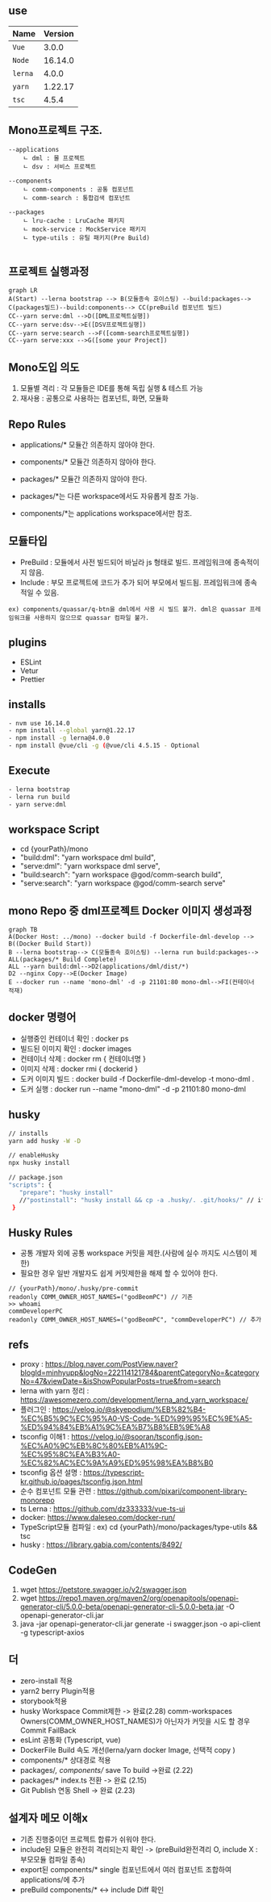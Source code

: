 ## use
Name         | Version    |
:------      | :------    |
`Vue`        | 3.0.0      | 
`Node`       | 16.14.0    |  
`lerna`      | 4.0.0      |  
`yarn`       | 1.22.17    |  
`tsc`        | 4.5.4      |
 
 ## Mono프로젝트 구조.
~~~
--applications
    ㄴ dml : 몰 프로젝트
    ㄴ dsv : 서비스 프로젝트

--components
    ㄴ comm-components : 공통 컴포넌트
    ㄴ comm-search : 통합검색 컴포넌트

--packages
    ㄴ lru-cache : LruCache 패키지
    ㄴ mock-service : MockService 패키지
    ㄴ type-utils : 유틸 패키지(Pre Build)
    
~~~
## 프로젝트 실행과정
```mermaid
graph LR
A(Start) --lerna bootstrap --> B(모듈종속 호이스팅) --build:packages--> C(packages빌드)--build:components--> CC(preBuild 컴포넌트 빌드)
CC--yarn serve:dml -->D([DML프로젝트실행])
CC--yarn serve:dsv-->E([DSV프로젝트실행])
CC--yarn serve:search -->F([comm-search프로젝트실행])
CC--yarn serve:xxx -->G([some your Project])
```

## Mono도입 의도
 1. 모듈별 격리 : 각 모듈들은 IDE를 통해 독립 실행 & 테스트 가능
 2. 재사용 : 공통으로 사용하는 컴포넌트, 화면, 모듈화
## Repo Rules
  - applications/* 모듈간 의존하지 않아야 한다.
  - components/* 모듈간 의존하지 않아야 한다.
  - packages/* 모듈간 의존하지 않아야 한다.

  - packages/*는 다른 workspace에서도 자유롭게 참조 가능.
  - components/*는 applications workspace에서만 참조.

## 모듈타입

 - PreBuild : 모듈에서 사전 빌드되어 바닐라 js 형태로 빌드. 프레임워크에 종속적이지 않음.
 - Include : 부모 프로젝트에 코드가 추가 되어 부모에서 빌드됨. 프레임워크에 종속적일 수 있음.
```
ex) components/quassar/q-btn을 dml에서 사용 시 빌드 불가. dml은 quassar 프레임워크를 사용하지 않으므로 quassar 컴파일 불가. 
```
## plugins
- ESLint
- Vetur
- Prettier

## installs
```sh
- nvm use 16.14.0
- npm install --global yarn@1.22.17
- npm install -g lerna@4.0.0
- npm install @vue/cli -g (@vue/cli 4.5.15 - Optional
```

## Execute
```sh
- lerna bootstrap
- lerna run build
- yarn serve:dml
```

## workspace Script
- cd {yourPath}/mono
- "build:dml": "yarn workspace dml build",
- "serve:dml": "yarn workspace dml serve",
- "build:search": "yarn workspace @god/comm-search build",
- "serve:search": "yarn workspace @god/comm-search serve"


## mono Repo 중 dml프로젝트 Docker 이미지 생성과정
```mermaid
graph TB
A(Docker Host: ../mono) --docker build -f Dockerfile-dml-develop --> B((Docker Build Start))
B --lerna bootstrap--> C(모듈종속 호이스팅) --lerna run build:packages--> ALL(packages/* Build Complete)
ALL --yarn build:dml-->D2(applications/dml/dist/*)
D2 --nginx Copy-->E(Docker Image)
E --docker run --name 'mono-dml' -d -p 21101:80 mono-dml-->FI(컨테이너 적재)
```


## docker 명령어
 - 실행중인 컨테이너 확인 : docker ps
 - 빌드된 이미지 확인 : docker images
 - 컨테이너 삭제 : docker rm { 컨테이너명 }
 - 이미지 삭제 : docker rmi { dockerid }
 - 도커 이미지 빌드 : docker build -f Dockerfile-dml-develop  -t mono-dml .
 - 도커 실행 : docker run --name "mono-dml" -d -p 21101:80 mono-dml

## husky 
 ```sh
 // installs
 yarn add husky -W -D

 // enableHusky
 npx husky install 

// package.json
 "scripts": {
    "prepare": "husky install"
    //"postinstall": "husky install && cp -a .husky/. .git/hooks/" // if use GitKraken
  }
 ```

 ## Husky Rules
- 공통 개발자 외에 공통 workspace 커밋을 제한.(사람에 실수 까지도 시스템이 제한)
- 필요한 경우 일반 개발자도 쉽게 커밋제한을 해제 할 수 있어야 한다. 
```
// {yourPath}/mono/.husky/pre-commit
readonly COMM_OWNER_HOST_NAMES=("godBeomPC") // 기존
>> whoami
commDeveloperPC
readonly COMM_OWNER_HOST_NAMES=("godBeomPC", "commDeveloperPC") // 추가
```



## refs
- proxy : https://blog.naver.com/PostView.naver?blogId=minhyupp&logNo=222114121784&parentCategoryNo=&categoryNo=47&viewDate=&isShowPopularPosts=true&from=search
- lerna with yarn 정리 : https://awesomezero.com/development/lerna_and_yarn_workspace/
- 플러그인 : https://velog.io/@skyepodium/%EB%82%B4-%EC%B5%9C%EC%95%A0-VS-Code-%ED%99%95%EC%9E%A5-%ED%94%84%EB%A1%9C%EA%B7%B8%EB%9E%A8
- tsconfig 이해1 : https://velog.io/@sooran/tsconfig.json-%EC%A0%9C%EB%8C%80%EB%A1%9C-%EC%95%8C%EA%B3%A0-%EC%82%AC%EC%9A%A9%ED%95%98%EA%B8%B0
- tsconfig 옵션 설명 : https://typescript-kr.github.io/pages/tsconfig.json.html
- 순수 컴포넌트 모듈 관련 : https://github.com/pixari/component-library-monorepo
- ts Lerna : https://github.com/dz333333/vue-ts-ui
- docker: https://www.daleseo.com/docker-run/
- TypeScript모듈 컴파일 :  ex) cd {yourPath}/mono/packages/type-utils && tsc 
- husky : https://library.gabia.com/contents/8492/
## CodeGen
1. wget https://petstore.swagger.io/v2/swagger.json
2. wget https://repo1.maven.org/maven2/org/openapitools/openapi-generator-cli/5.0.0-beta/openapi-generator-cli-5.0.0-beta.jar -O openapi-generator-cli.jar
3. java -jar openapi-generator-cli.jar generate  -i swagger.json -o api-client -g typescript-axios 


## 더 
- zero-install 적용
- yarn2 berry Plugin적용
- storybook적용
- husky Workspace Commit제한 -> 완료(2.28) comm-workspaces Owners(COMM_OWNER_HOST_NAMES)가 아닌자가 커밋을 시도 할 경우 Commit FailBack 
- esLint 공통화 (Typescript, vue)
- DockerFile Build 속도 개선(lerna/yarn docker Image, 선택적 copy )
- components/* 상대경로 적용
- packages/*, components/* save To build ->완료  (2.22)
- packages/* index.ts 전환 -> 완료 (2.15)
- Git Publish 연동 Shell -> 완료 (2.23)


## 설계자 메모 이해x
- 기존 진행중이던 프로젝트 합류가 쉬워야 한다.
- include된 모듈은 완전히 격리되는지 확인 -> (preBuild완전격리 O, include X : 부모모듈 컴파일 종속)
- export된 components/* single 컴포넌트에서 여러 컴포넌트 조합하여 applications/에 추가 
- preBuild components/* <-> include Diff 확인

